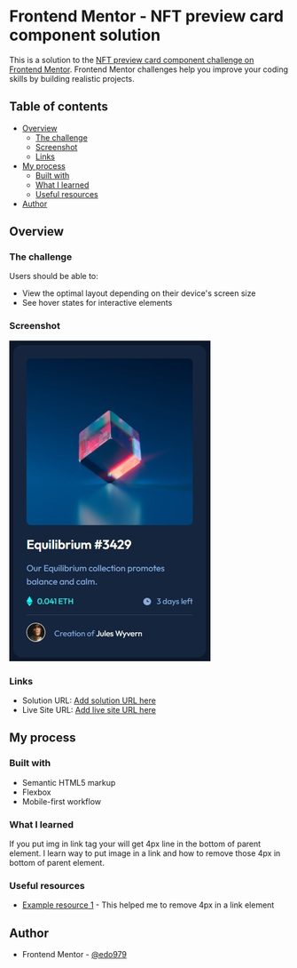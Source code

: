 # Frontend Mentor - NFT preview card component solution

This is a solution to the [NFT preview card component challenge on Frontend Mentor](https://www.frontendmentor.io/challenges/nft-preview-card-component-SbdUL_w0U). Frontend Mentor challenges help you improve your coding skills by building realistic projects.

## Table of contents

- [Overview](#overview)
  - [The challenge](#the-challenge)
  - [Screenshot](#screenshot)
  - [Links](#links)
- [My process](#my-process)
  - [Built with](#built-with)
  - [What I learned](#what-i-learned)
  - [Useful resources](#useful-resources)
- [Author](#author)

## Overview

### The challenge

Users should be able to:

- View the optimal layout depending on their device's screen size
- See hover states for interactive elements

### Screenshot

![](./screenshot.jpg)

### Links

- Solution URL: [Add solution URL here](https://your-solution-url.com)
- Live Site URL: [Add live site URL here](https://your-live-site-url.com)

## My process

### Built with

- Semantic HTML5 markup
- Flexbox
- Mobile-first workflow

### What I learned

If you put img in link tag your will get 4px line in the bottom of parent element. I learn way to put image in a link and how to remove those 4px in bottom of parent element.

### Useful resources

- [Example resource 1](https://gaurav5430.medium.com/extra-4px-at-the-bottom-of-html-img-8807a7ab0ca2) - This helped me to remove 4px in a link element

## Author

- Frontend Mentor - [@edo979](https://www.frontendmentor.io/profile/edo979)
